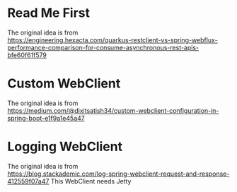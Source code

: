 # Read Me First
The original idea is from  
https://engineering.hexacta.com/quarkus-restclient-vs-spring-webflux-performance-comparison-for-consume-asynchronous-rest-apis-bfe60f61f579

# Custom WebClient
The original idea is from  
https://medium.com/@dixitsatish34/custom-webclient-configuration-in-spring-boot-e1f9a1e45a47

# Logging WebClient
The original idea is from  
https://blog.stackademic.com/log-spring-webclient-request-and-response-412559f07a47
This WebClient needs Jetty
